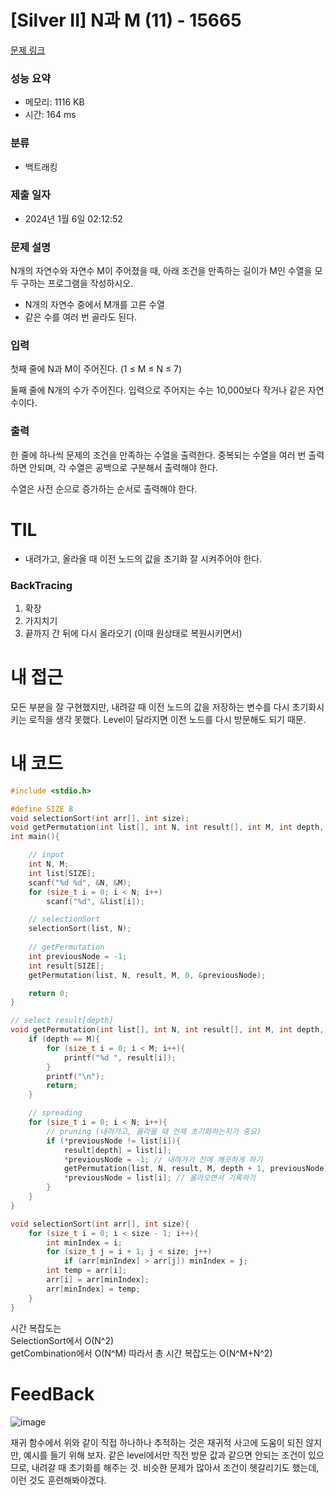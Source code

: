# [Silver II] N과 M (11) - 15665 

[문제 링크](https://www.acmicpc.net/problem/15665) 

### 성능 요약

- 메모리: 1116 KB
- 시간: 164 ms

### 분류

- 백트래킹

### 제출 일자

- 2024년 1월 6일 02:12:52

### 문제 설명

N개의 자연수와 자연수 M이 주어졌을 때, 아래 조건을 만족하는 길이가 M인 수열을 모두 구하는 프로그램을 작성하시오.

- N개의 자연수 중에서 M개를 고른 수열
- 같은 수를 여러 번 골라도 된다.

### 입력 

첫째 줄에 N과 M이 주어진다. (1 ≤ M ≤ N ≤ 7)

둘째 줄에 N개의 수가 주어진다. 입력으로 주어지는 수는 10,000보다 작거나 같은 자연수이다.

### 출력 

한 줄에 하나씩 문제의 조건을 만족하는 수열을 출력한다. 중복되는 수열을 여러 번 출력하면 안되며, 각 수열은 공백으로 구분해서 출력해야 한다.

수열은 사전 순으로 증가하는 순서로 출력해야 한다.

# TIL

- 내려가고, 올라올 때 이전 노드의 값을 초기화 잘 시켜주어야 한다.

### BackTracing

1. 확장
2. 가지치기
3. 끝까지 간 뒤에 다시 올라오기 (이때 원상태로 복원시키면서)

# 내 접근

모든 부분을 잘 구현했지만, 내려갈 때 이전 노드의 값을 저장하는 변수를 다시 초기화시키는 로직을 생각 못했다. Level이 달라지면 이전 노드를 다시 방문해도 되기 때문.

# 내 코드

```c
#include <stdio.h>

#define SIZE 8
void selectionSort(int arr[], int size);
void getPermutation(int list[], int N, int result[], int M, int depth, int* previousNode);
int main(){

    // input
    int N, M;
    int list[SIZE];
    scanf("%d %d", &N, &M);
    for (size_t i = 0; i < N; i++)
        scanf("%d", &list[i]);

    // selectionSort
    selectionSort(list, N);
    
    // getPermutation
    int previousNode = -1;
    int result[SIZE];
    getPermutation(list, N, result, M, 0, &previousNode);

    return 0;
}

// select result[depth]
void getPermutation(int list[], int N, int result[], int M, int depth, int* previousNode){
    if (depth == M){
        for (size_t i = 0; i < M; i++){
            printf("%d ", result[i]);
        }
        printf("\n");
        return;
    }

    // spreading
    for (size_t i = 0; i < N; i++){
        // pruning (내려가고, 올라올 때 언제 초기화하는지가 중요)
        if (*previousNode != list[i]){ 
            result[depth] = list[i];
            *previousNode = -1; // 내려가기 전에 깨끗하게 하기
            getPermutation(list, N, result, M, depth + 1, previousNode);
            *previousNode = list[i]; // 올라오면서 기록하기
        }
    }
}

void selectionSort(int arr[], int size){
    for (size_t i = 0; i < size - 1; i++){
        int minIndex = i;
        for (size_t j = i + 1; j < size; j++)
            if (arr[minIndex] > arr[j]) minIndex = j;
        int temp = arr[i];
        arr[i] = arr[minIndex];
        arr[minIndex] = temp;
    }
}
```

시간 복잡도는  
SelectionSort에서 O(N^2)  
getCombination에서 O(N^M)
따라서 총 시간 복잡도는 O(N^M+N^2)

# FeedBack

![image](https://github.com/forwarder1121/forwarder1121.github.io/assets/66872094/abdac1ee-cf6f-4b8c-bc42-7ddd0a39f261)

재귀 함수에서 위와 같이 직접 하나하나 추적하는 것은 재귀적 사고에 도움이 되진 않지만, 예시를 들기 위해 보자. 같은 level에서만 직전 방문 값과 같으면 안되는 조건이 있으므로, 내려갈 때 초기화를 해주는 것. 비슷한 문제가 많아서 조건이 헷갈리기도 했는데, 이런 것도 훈련해봐야겠다.